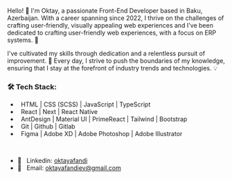 Hello! 👋 I'm Oktay, a passionate Front-End Developer based in Baku, Azerbaijan. With a career spanning since 2022, I thrive on the challenges of crafting user-friendly, visually appealing web experiences and I've been dedicated to crafting user-friendly web experiences, with a focus on ERP systems. 🚀

I've cultivated my skills through dedication and a relentless pursuit of improvement. 🎯
Every day, I strive to push the boundaries of my knowledge, ensuring that I stay at the forefront of industry trends and technologies. 💡
<br/>

<h3> 🛠️ Tech Stack: </h3>

- &nbsp; HTML | CSS (SCSS) | JavaScript | TypeScript
- &nbsp; React | Next | React Native
- &nbsp; AntDesign | Material UI | PrimeReact | Tailwind | Bootstrap
- &nbsp; Git | Github | Gitlab
- &nbsp; Figma | Adobe XD | Adobe Photoshop | Adobe Illustrator

<br/>

- 💬 &nbsp; Linkedin: <a href="https://www.linkedin.com/in/oktayafandi/">oktayafandi</a>
- 📩 &nbsp; Email: <a href="mailto:oktayafandiev@gmail.com">oktayafandiev@gmail.com</a>
